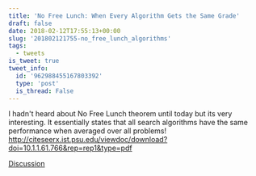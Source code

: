 ```yaml
---
title: 'No Free Lunch: When Every Algorithm Gets the Same Grade'
draft: false
date: 2018-02-12T17:55:13+00:00
slug: '201802121755-no_free_lunch_algorithms'
tags:
  - tweets
is_tweet: true
tweet_info:
  id: '962988455167803392'
  type: 'post'
  is_thread: False
---
```




I hadn't heard about No Free Lunch theorem until today but its very interesting. It essentially states that all search algorithms have the same performance when
averaged over all problems! <http://citeseerx.ist.psu.edu/viewdoc/download?doi=10.1.1.61.766&rep=rep1&type=pdf>

[Discussion](https://x.com/sytelus/status/962988455167803392)
